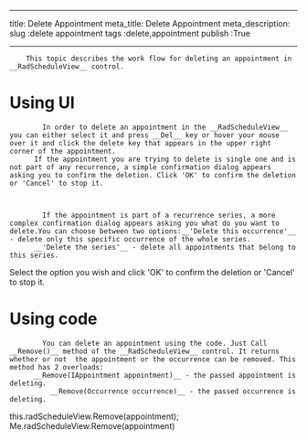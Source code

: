 ___
title: Delete Appointment
meta_title: Delete Appointment
meta_description: 
slug :delete appointment
tags :delete,appointment
publish :True
___



        This topic describes the work flow for deleting an appointment in __RadScheduleView__ control.
      

# Using UI
            In order to delete an appointment in the __RadScheduleView__ you can either select it and press __Del__ key or hover your mouse over it and click the delete key that appears in the upper right corner of the appointment.
          If the appointment you are trying to delete is single one and is not part of any recurrence, a simple confirmation dialog appears asking you to confirm the deletion. Click 'OK' to confirm the deletion or 'Cancel' to stop it.


               
            If the appointment is part of a recurrence series, a more complex confirmation dialog appears asking you what do you want to delete.You can choose between two options:__'Delete this occurrence'__ - delete only this specific occurrence of the whole series.
          __'Delete the series'__ - delete all appointments that belong to this series.
          

Select the option you wish and click 'OK' to confirm the deletion or 'Cancel' to stop it.



# Using code


            You can delete an appointment using the code. Just Call __Remove()__ method of the __RadScheduleView__ control. It returns whether or not  the appointment or the occurrence can be removed. This method has 2 overloads:
          __Remove(IAppointment appointment)__ - the passed appointment is deleting.
              __Remove(Occurrence occurrence)__ - the passed occurrence is deleting.
              
this.radScheduleView.Remove(appointment);
Me.radScheduleView.Remove(appointment)[](598C6122-0FC6-429B-BF7F-C512EE468432)[](6FF9911E-35C8-4ED6-910E-CB43DCE581DB)[](FBFB41F6-FD40-497B-AEAB-DB882D0763AE)
